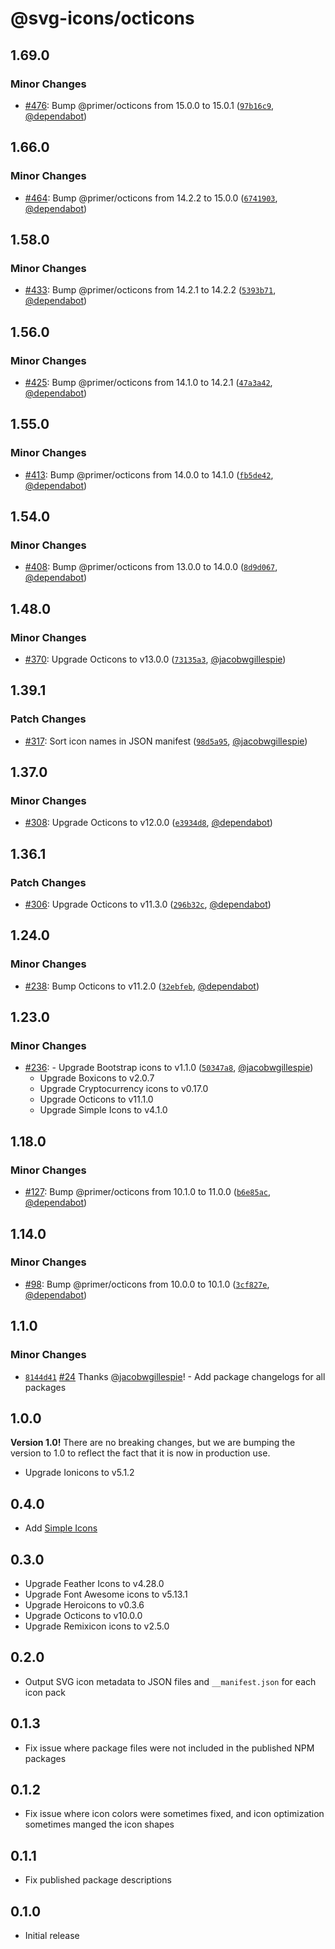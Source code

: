 # @svg-icons/octicons

## 1.69.0

### Minor Changes

- [#476](https://github.com/svg-icons/svg-icons/pull/476): Bump @primer/octicons from 15.0.0 to 15.0.1 ([`97b16c9`](https://github.com/svg-icons/svg-icons/commit/97b16c9b6985155dc6e313b5f37470c37c04d2c7), [@dependabot](https://github.com/apps/dependabot))

## 1.66.0

### Minor Changes

- [#464](https://github.com/svg-icons/svg-icons/pull/464): Bump @primer/octicons from 14.2.2 to 15.0.0 ([`6741903`](https://github.com/svg-icons/svg-icons/commit/6741903744d3d6f1726bb46d454c1f7d39d05dd4), [@dependabot](https://github.com/apps/dependabot))

## 1.58.0

### Minor Changes

- [#433](https://github.com/svg-icons/svg-icons/pull/433): Bump @primer/octicons from 14.2.1 to 14.2.2 ([`5393b71`](https://github.com/svg-icons/svg-icons/commit/5393b7112dce53e4fe44e319f307a6336f003f11), [@dependabot](https://github.com/apps/dependabot))

## 1.56.0

### Minor Changes

- [#425](https://github.com/svg-icons/svg-icons/pull/425): Bump @primer/octicons from 14.1.0 to 14.2.1 ([`47a3a42`](https://github.com/svg-icons/svg-icons/commit/47a3a422a1a2b7cb526f9de23e5fb055dca8afca), [@dependabot](https://github.com/apps/dependabot))

## 1.55.0

### Minor Changes

- [#413](https://github.com/svg-icons/svg-icons/pull/413): Bump @primer/octicons from 14.0.0 to 14.1.0 ([`fb5de42`](https://github.com/svg-icons/svg-icons/commit/fb5de421cc0b4ee609dd523e6c0292443e19b9b3), [@dependabot](https://github.com/apps/dependabot))

## 1.54.0

### Minor Changes

- [#408](https://github.com/svg-icons/svg-icons/pull/408): Bump @primer/octicons from 13.0.0 to 14.0.0 ([`8d9d067`](https://github.com/svg-icons/svg-icons/commit/8d9d0672f35384d20a9dd4e4abbe72fb6cb0b46c), [@dependabot](https://github.com/apps/dependabot))

## 1.48.0

### Minor Changes

- [#370](https://github.com/svg-icons/svg-icons/pull/370): Upgrade Octicons to v13.0.0 ([`73135a3`](https://github.com/svg-icons/svg-icons/commit/73135a361968356c91a3084ae538960185844e34), [@jacobwgillespie](https://github.com/jacobwgillespie))

## 1.39.1

### Patch Changes

- [#317](https://github.com/svg-icons/svg-icons/pull/317): Sort icon names in JSON manifest ([`98d5a95`](https://github.com/svg-icons/svg-icons/commit/98d5a952a2249024e378e0c7707428406d14bcd8), [@jacobwgillespie](https://github.com/jacobwgillespie))

## 1.37.0

### Minor Changes

- [#308](https://github.com/svg-icons/svg-icons/pull/308): Upgrade Octicons to v12.0.0 ([`e3934d8`](https://github.com/svg-icons/svg-icons/commit/e3934d8db253af1812e6e567258b79f8c7c1e1d1), [@dependabot](https://github.com/apps/dependabot))

## 1.36.1

### Patch Changes

- [#306](https://github.com/svg-icons/svg-icons/pull/306): Upgrade Octicons to v11.3.0 ([`296b32c`](https://github.com/svg-icons/svg-icons/commit/296b32cbd4a236bebf7a15aee760729020681626), [@dependabot](https://github.com/apps/dependabot))

## 1.24.0

### Minor Changes

- [#238](https://github.com/svg-icons/svg-icons/pull/238): Bump Octicons to v11.2.0 ([`32ebfeb`](https://github.com/svg-icons/svg-icons/commit/32ebfebc9e22512a580dd04418f8eebbc199dd4c), [@dependabot](https://github.com/apps/dependabot))

## 1.23.0

### Minor Changes

- [#236](https://github.com/svg-icons/svg-icons/pull/236): - Upgrade Bootstrap icons to v1.1.0 ([`50347a8`](https://github.com/svg-icons/svg-icons/commit/50347a840679e1c94b80cbc86d0097a4470dba0e), [@jacobwgillespie](https://github.com/jacobwgillespie))
  - Upgrade Boxicons to v2.0.7
  - Upgrade Cryptocurrency icons to v0.17.0
  - Upgrade Octicons to v11.1.0
  - Upgrade Simple Icons to v4.1.0

## 1.18.0

### Minor Changes

- [#127](https://github.com/svg-icons/svg-icons/pull/127): Bump @primer/octicons from 10.1.0 to 11.0.0 ([`b6e85ac`](https://github.com/svg-icons/svg-icons/commit/b6e85acb3f3f1043ebf9957745d2d1820c24890a), [@dependabot](https://github.com/apps/dependabot))

## 1.14.0

### Minor Changes

- [#98](https://github.com/svg-icons/svg-icons/pull/98): Bump @primer/octicons from 10.0.0 to 10.1.0 ([`3cf827e`](https://github.com/svg-icons/svg-icons/commit/3cf827ead1497780ffd764fb7f9ecc2b8ffdf620), [@dependabot](https://github.com/apps/dependabot))

## 1.1.0

### Minor Changes

- [`8144d41`](https://github.com/svg-icons/svg-icons/commit/8144d4179577a00a911f97f3841aa4efcced78b1) [#24](https://github.com/svg-icons/svg-icons/pull/24) Thanks [@jacobwgillespie](https://github.com/jacobwgillespie)! - Add package changelogs for all packages

## 1.0.0

**Version 1.0!** There are no breaking changes, but we are bumping the version to 1.0 to reflect the fact that it is now in production use.

- Upgrade Ionicons to v5.1.2

## 0.4.0

- Add [Simple Icons](https://github.com/simple-icons/simple-icons)

## 0.3.0

- Upgrade Feather Icons to v4.28.0
- Upgrade Font Awesome icons to v5.13.1
- Upgrade Heroicons to v0.3.6
- Upgrade Octicons to v10.0.0
- Upgrade Remixicon icons to v2.5.0

## 0.2.0

- Output SVG icon metadata to JSON files and `__manifest.json` for each icon pack

## 0.1.3

- Fix issue where package files were not included in the published NPM packages

## 0.1.2

- Fix issue where icon colors were sometimes fixed, and icon optimization sometimes manged the icon shapes

## 0.1.1

- Fix published package descriptions

## 0.1.0

- Initial release
